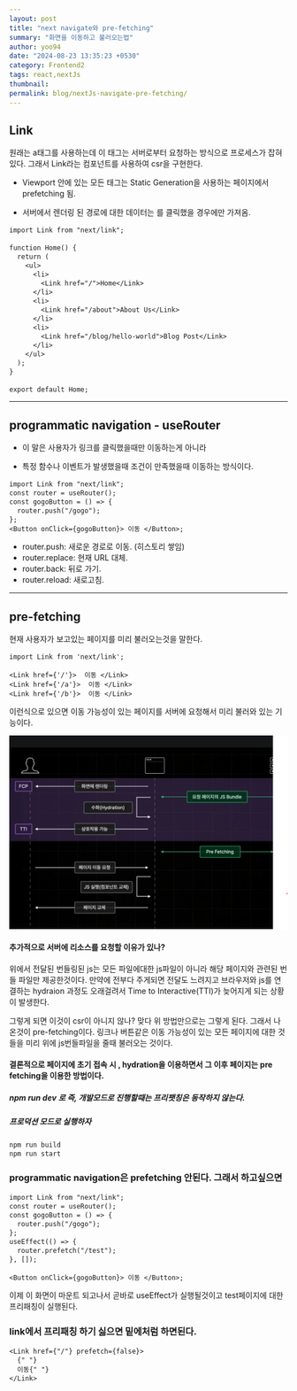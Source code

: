 ```yaml
---
layout: post
title: "next navigate와 pre-fetching"
summary: "화면을 이동하고 불러오는법"
author: yoo94
date: "2024-08-23 13:35:23 +0530"
category: Frontend2
tags: react,nextJs
thumbnail:
permalink: blog/nextJs-navigate-pre-fetching/
---
```


## Link

원래는 a태그를 사용하는데 이 태그는 서버로부터 요청하는 방식으로 프로세스가 잡혀있다.
그래서 Link라는 컴포넌트를 사용하여 csr을 구현한다.

- Viewport 안에 있는 모든 <Link /> 태그는 Static Generation을 사용하는 페이지에서 prefetching 됨.

- 서버에서 렌더링 된 경로에 대한 데이터는 <Link />를 클릭했을 경우에만 가져옴.

```tsx
import Link from "next/link";

function Home() {
  return (
    <ul>
      <li>
        <Link href="/">Home</Link>
      </li>
      <li>
        <Link href="/about">About Us</Link>
      </li>
      <li>
        <Link href="/blog/hello-world">Blog Post</Link>
      </li>
    </ul>
  );
}

export default Home;
```

---

## programmatic navigation - useRouter

- 이 말은 사용자가 링크를 클릭했을때만 이동하는게 아니라

- 특정 함수나 이벤트가 발생했을때 조건이 만족했을때 이동하는 방식이다.

```tsx
import Link from "next/link";
const router = useRouter();
const gogoButton = () => {
  router.push("/gogo");
};
<Button onClick={gogoButton}> 이동 </Button>;
```

- router.push: 새로운 경로로 이동. (히스토리 쌓임)
- router.replace: 현재 URL 대체.
- router.back: 뒤로 가기.
- router.reload: 새로고침.

---

## pre-fetching

현재 사용자가 보고있는 페이지를 미리 불러오는것을 말한다.

```tsx
import Link from 'next/link';

<Link href={'/'}>  이동 </Link>
<Link href={'/a'}>  이동 </Link>
<Link href={'/b'}>  이동 </Link>
```

이런식으로 있으면 이동 가능성이 있는 페이지를 서버에 요청해서 미리 불러와 있는 기능이다.

![nextprocess](/blog/postImg/nextprocess.png)

#### 추가적으로 서버에 리소스를 요청할 이유가 있나?

위에서 전달된 번들링된 js는 모든 파일에대한 js파일이 아니라 해당 페이지와 관련된 번들 파일만 제공한것이다.
만약에 전부다 주게되면 전달도 느려지고 브라우저와 js를 연결하는 hydraion 과정도 오래걸려서 Time to Interactive(TTI)가
늦어지게 되는 상황이 발생한다.

그렇게 되면 이것이 csr이 아니지 않나? 맞다 위 방법만으로는 그렇게 된다. 그래서 나온것이
pre-fetching이다.
링크나 버튼같은 이동 가능성이 있는 모든 페이지에 대한 것들을 미리 위에 js번들파일을 줄때 불러오는 것이다.

#### 결론적으로 페이지에 초기 접속 시 , hydration을 이용하면서 그 이후 페이지는 pre fetching을 이용한 방법이다.

##### npm run dev 로 즉, 개발모드로 진행할때는 프리팻칭은 동작하지 않는다.

##### 프로덕션 모드로 실행하자

```shell
npm run build
npm run start
```

### programmatic navigation은 prefetching 안된다. 그래서 하고싶으면

```tsx
import Link from "next/link";
const router = useRouter();
const gogoButton = () => {
  router.push("/gogo");
};
useEffect(() => {
  router.prefetch("/test");
}, []);

<Button onClick={gogoButton}> 이동 </Button>;
```

이제 이 화면이 마운트 되고나서 곧바로 useEffect가 실행될것이고 test페이지에 대한 프리패칭이 실행된다.

### link에서 프리패칭 하기 싫으면 밑에처럼 하면된다.

```tsx
<Link href={"/"} prefetch={false}>
  {" "}
  이동{" "}
</Link>
```
